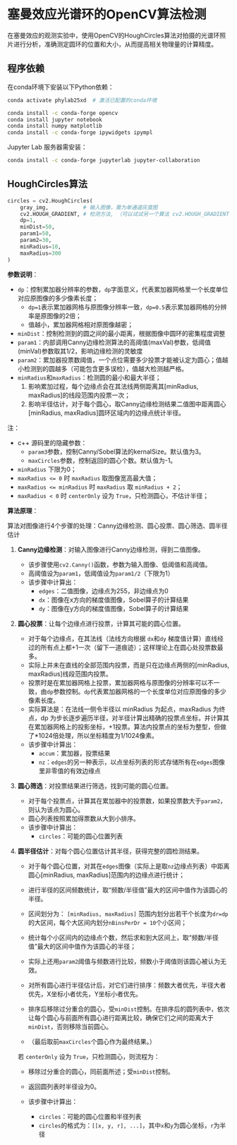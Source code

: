 # 塞曼效应光谱环的OpenCV算法检测

在塞曼效应的观测实验中，使用OpenCV的HoughCircles算法对拍摄的光谱环照片进行分析，准确测定圆环的位置和大小，从而提高相关物理量的计算精度。

## 程序依赖

在conda环境下安装以下Python依赖：

```bash
conda activate phylab25xd  # 激活已配置的conda环境

conda install -c conda-forge opencv
conda install jupyter notebook
conda install numpy matplotlib
conda install -c conda-forge ipywidgets ipympl
```

Jupyter Lab 服务器需安装：

```bash
conda install -c conda-forge jupyterlab jupyter-collaboration
```

## HoughCircles算法

```python
circles = cv2.HoughCircles(
    gray_img,           # 输入图像，需为单通道灰度图
    cv2.HOUGH_GRADIENT, # 检测方法, （可以试试另一个算法 cv2.HOUGH_GRADIENT_ALT？
    dp=1,              
    minDist=50,        
    param1=50,         
    param2=30,         
    minRadius=10,      
    maxRadius=300      
)
```

**参数说明**：

- `dp`：控制累加器分辨率的参数，`dp`字面意义，代表累加器网格里一个长度单位对应原图像的多少像素长度；
    - `dp=1`表示累加器网格与原图像分辨率一致，`dp=0.5`表示累加器网格的分辨率是原图像的2倍；
    - 值越小，累加器网格相对原图像越密；
- `minDist`：控制检测到的圆之间的最小距离，根据图像中圆环的密集程度调整
- `param1`：内部调用Canny边缘检测算法的高阈值(maxVal)参数，低阈值(minVal)参数取其1/2，影响边缘检测的灵敏度
- `param2`：累加器投票数阈值，一个点位需要多少投票才能被认定为圆心；值越小检测到的圆越多（可能包含更多误检），值越大检测越严格。
- `minRadius`和`maxRadius`：检测圆的最小和最大半径；
    1. 影响累加过程，每个边缘点会在其法线两侧距离其[minRadius, maxRadius]的线段范围内投票一次；
    2. 影响半径估计，对于每个圆心，取Canny边缘检测结果二值图中距离圆心[minRadius, maxRadius]圆环区域内的边缘点统计半径。

注：
- c++ 源码里的隐藏参数：
    - `param3`参数，控制Canny/Sobel算法的kernalSize。默认值为3。
    - `maxCircles`参数，控制返回的圆心个数。默认值为-1。
- `minRadius` 下限为0；
- `maxRadius <= 0` 时 `maxRadius` 取图像宽高最大值；
- `maxRadius <= minRadius` 时 `maxRadius` 取 `minRadius + 2`；
- `maxRadius < 0` 时 `centerOnly` 设为 `True`，只检测圆心，不估计半径； 

**算法原理**：

算法对图像进行4个步骤的处理：Canny边缘检测、圆心投票、圆心筛选、圆半径估计
1. **Canny边缘检测**：对输入图像进行Canny边缘检测，得到二值图像。
    - 该步骤使用`cv2.Canny()`函数，参数为输入图像、低阈值和高阈值。
    - 高阈值设为`param1`，低阈值设为`param1/2`（下限为1）
    - 该步骤中计算出：
        - `edges`：二值图像，边缘点为255，非边缘点为0
        - `dx`：图像在x方向的梯度值图像，Sobel算子的计算结果
        - `dy`：图像在y方向的梯度值图像，Sobel算子的计算结果

2. **圆心投票**：让每个边缘点进行投票，计算其可能的圆心位置。
    - 对于每个边缘点，在其法线（法线方向根据 `dx`和`dy` 梯度值计算）直线经过的所有点上都+1一次（留下一道痕迹）；这样理论上在圆心处投票数最多。
    - 实际上并未在直线的全部范围内投票，而是只在边缘点两侧的[minRadius, maxRadius]线段范围内投票。
    - 投票时是在累加器网格上投票，累加器网格与原图像的分辨率可以不一致，由`dp`参数控制。`dp`代表累加器网格的一个长度单位对应原图像的多少像素长度。
    - 实际算法是：在法线一侧令半径以 minRadius 为起点，maxRadius 为终点，dp 为步长逐步遍历半径，对半径计算出精确的投票点坐标，并计算其在累加器网格上的投影坐标，+1投票。算法内投票点的坐标为整型，但做了*1024倍处理，所以坐标精度为1/1024像素。
    - 该步骤中计算出：
        - `accum`：累加器，投票结果
        - `nz`：`edges`的另一种表示，以点坐标列表的形式存储所有在`edges`图像里非零值的有效边缘点

3. **圆心筛选**：对投票结果进行筛选，找到可能的圆心位置。
    - 对于每个投票点，计算其在累加器中的投票数，如果投票数大于`param2`，则认为该点为圆心。
    - 圆心列表按照累加得票数从大到小排序。
    - 该步骤中计算出：
        - `circles`：可能的圆心位置列表

4. **圆半径估计**：对每个圆心位置估计其半径，获得完整的圆检测结果。
    - 对于每个圆心位置，对其在`edges`图像（实际上是取`nz`边缘点列表）中距离圆心[minRadius, maxRadius]范围内的边缘点进行统计；
    - 进行半径的区间频数统计，取“频数/半径值”最大的区间中值作为该圆心的半径。
    - 区间划分为： `[minRadius, maxRadius]` 范围内划分出若干个长度为`dr=dp`的大区间，每个大区间内划分`nBinsPerDr = 10`个小区间；
    - 统计每个小区间内的边缘点个数，然后求和到大区间上，取“频数/半径值”最大的区间中值作为该圆心的半径；
    - 实际上还用`param2`阈值与频数进行比较，频数小于阈值则该圆心被认为无效。

    - 对所有圆心进行半径估计后，对它们进行排序：频数大者优先，半径大者优先，X坐标小者优先，Y坐标小者优先。
    - 排序后移除过分重合的圆心，受`minDist`控制。在排序后的圆列表中，依次让每个圆心与前面所有圆心进行距离比较，确保它们之间的距离大于`minDist`，否则移除当前圆心。
    - （最后取前`maxCircles`个圆心作为最终结果。）

    若 `centerOnly` 设为 `True`，只检测圆心，则流程为：
    - 移除过分重合的圆心，同前面所述；受`minDist`控制。
    - 返回圆列表时半径设为0。
    
    - 该步骤中计算出：
        - `circles`：可能的圆心位置和半径列表
        - `circles`的格式为：`[[x, y, r], ...]`，其中`x`和`y`为圆心坐标，`r`为半径